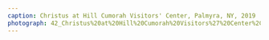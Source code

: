 ```yaml
---
caption: Christus at Hill Cumorah Visitors' Center, Palmyra, NY, 2019
photograph: 42_Christus%20at%20Hill%20Cumorah%20Visitors%27%20Center%2C%20Palmyra%2C%20NY%2C%202019.jpg
---
```

